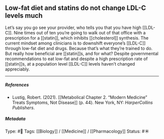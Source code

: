 ## Low-fat diet and statins do not change LDL-C levels much  # 

Let’s say you go see your provider, who tells you that you have high [[LDL-C]]. Nine times out of ten you’re going to walk out of that office with a prescription for a [[statin]], which inhibits [[cholesterol]] synthesis. The current mindset among clinicians is to downshift everyone’s [[LDL-C]] through low-fat diet and drugs. Because that’s what they’re trained to do. But really how beneficial are [[statin]]s, and for what? Despite governmental recommendations to eat low-fat and despite a high prescription rate of [[statin]]s, at a population level [[LDL-C]] levels haven’t changed appreciably. 

___

##### References

- Lustig, Robert. (2021). [[Metabolical Chapter 2. “Modern Medicine” Treats Symptoms, Not Disease]] (p. 44). New York, NY: _HarperCollins Publishers_.

##### Metadata

Type: #🔴 
Tags: [[Biology]] / [[Medicine]] / [[Pharmacology]] 
Status: #☀️ 